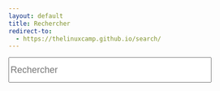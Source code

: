 ```yaml
---
layout: default
title: Rechercher
redirect-to:
  - https://thelinuxcamp.github.io/search/
---
```

<div id="search-container">
<input type="text" id="search-input" placeholder="Rechercher" style="width: 400px; height: 50px; font-size:18px;">
<ul id="results-container"></ul></div>

<script src="https://unpkg.com/simple-jekyll-search/dest/simple-jekyll-search.min.js"></script>

<script>
SimpleJekyllSearch({
  searchInput: document.getElementById('search-input'),
  resultsContainer: document.getElementById('results-container'),
  json: '/techlovers/search.json'
  })
</script>